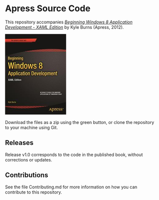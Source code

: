 # Apress Source Code

This repository accompanies [*Beginning Windows 8 Application Development - XAML Edition*](http://www.apress.com/9781430245667) by Kyle Burns (Apress, 2012).

![Cover image](9781430245667.jpg)

Download the files as a zip using the green button, or clone the repository to your machine using Git.

## Releases

Release v1.0 corresponds to the code in the published book, without corrections or updates.

## Contributions

See the file Contributing.md for more information on how you can contribute to this repository.
